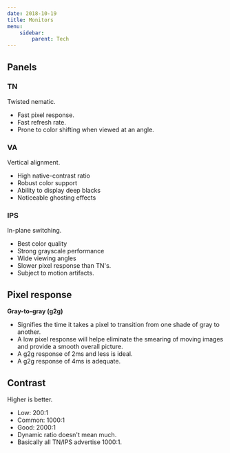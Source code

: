 ```yaml
---
date: 2018-10-19
title: Monitors
menu:
    sidebar:
        parent: Tech
---
```




Panels
------

### TN
Twisted nematic.

- Fast pixel response.
- Fast refresh rate.
- Prone to color shifting when viewed at an angle.

### VA
Vertical alignment.

- High native-contrast ratio
- Robust color support
- Ability to display deep blacks
- Noticeable ghosting effects


### IPS
In-plane switching.

- Best color quality
- Strong grayscale performance
- Wide viewing angles
- Slower pixel response than TN's.
- Subject to motion artifacts.



Pixel response
--------------

__Gray-to-gray (g2g)__  

- Signifies the time it takes a pixel to transition from one shade of gray to another.
- A low pixel response will helpe eliminate the smearing of moving images and provide a smooth overall picture.
- A g2g response of 2ms and less is ideal.
- A g2g response of 4ms is adequate. 



Contrast
-------------
Higher is better.

- Low: 200:1 
- Common: 1000:1
- Good: 2000:1 
- Dynamic ratio doesn't mean much.
- Basically all TN/IPS advertise 1000:1.